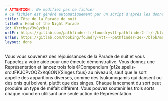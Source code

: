 ```yaml
---
# ATTENTION : Ne modifiez pas ce fichier
# Ce fichier est généré automatiquement par un script d'après les données du module Foundry VTT officiel et de sa traduction
title: Tête de la Parade de nuit
titleEn: Head of the Night Parade
id: OYrcbyaV3v8ycksj
urlFr: https://gitlab.com/pathfinder-fr/foundryvtt-pathfinder2-fr/-/blob/master/data/feats/OYrcbyaV3v8ycksj.htm
urlEn: https://gitlab.com/hooking/foundry-vtt---pathfinder-2e/-/blob/master/packs/data/feats.db/head-of-the-night-parade.json
layout: dons
---
```

Vous vous souvenez des réjouissances de la Parade de nuit et vous l'appelez à votre aide pour une émeute démonstrative. Vous donnez une Représentation et lancez trois fois @Compendium [pf2e.spells-srd.tFKJCPvOQZxKq6ON]{Singes fous} au niveau 8, sauf que le sort appelle des apparitions diverses, comme des tsukumogamis qui dansent ou des onis qui boivent, plutôt que des singes. Chaque lancement du sort peut produire un type de méfait différent. Vous pouvez soutenir les trois sorts chaque round en utilisant une seule action de Représentation.
